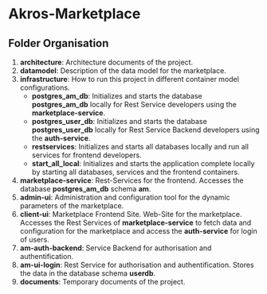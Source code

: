 # Akros-Marketplace


## Folder Organisation
1. **architecture**: Architecture documents of the project.
2. **datamodel**: Description of the data model for the marketplace.
3. **infrastructure**: How to run this project in different container model configurations.
    - **postgres_am_db**: Initializes and starts the database **postgres_am_db** locally for Rest Service developers using the **marketplace-service**.
    - **postgres_user_db**: Initializes and starts the database **postgres_user_db** locally for Rest Service Backend developers using the **auth-service**.
    - **restservices**: Initializes and starts all databases locally and run all services for frontend developers.
    - **start_all_local**: Initializes and starts the application complete locally by starting all databases, services and the frontend containers.
4. **marketplace-service**: Rest-Services for the frontend. Accesses the database **postgres_am_db** schema **am**. 
5. **admin-ui**: Administration and configuration tool for the dynamic parameters of the marketplace.
6. **client-ui**: Marketplace Frontend Site. Web-Site for the marketplace. Accesses the Rest Services of **marketplace-service** to fetch data and configuration for the marketplace and access the **auth-service** for login of users.
7. **am-auth-backend**: Service Backend for authorisation and authentification. 
8. **am-ui-login**: Rest Service for authorisation and authentification. Stores the data in the database schema **userdb**.
9. **documents**: Temporary documents of the project.
